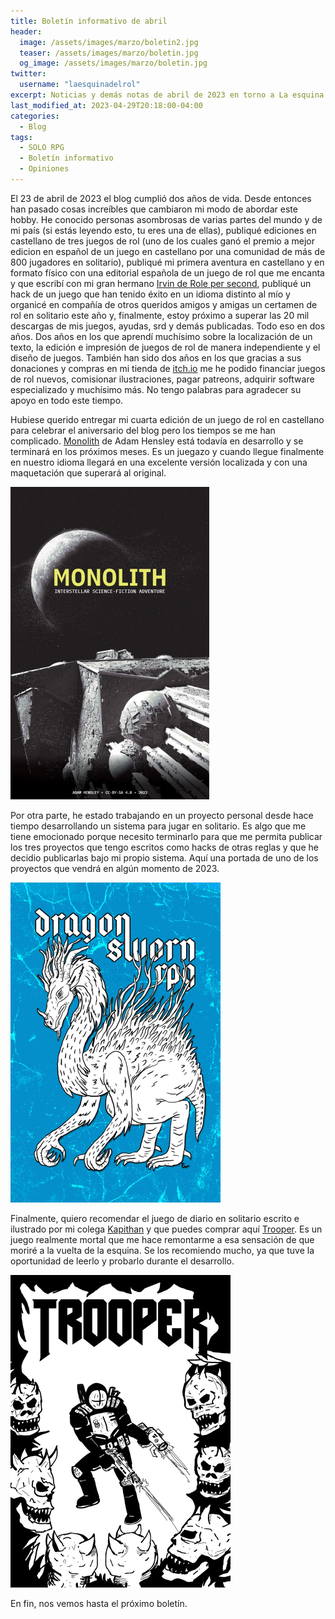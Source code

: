 ```yaml
---
title: Boletín informativo de abril
header:
  image: /assets/images/marzo/boletin2.jpg
  teaser: /assets/images/marzo/boletin.jpg
  og_image: /assets/images/marzo/boletin.jpg
twitter:
  username: "laesquinadelrol"
excerpt: Noticias y demás notas de abril de 2023 en torno a La esquina del rol
last_modified_at: 2023-04-29T20:18:00-04:00
categories:
  - Blog
tags:
  - SOLO RPG
  - Boletín informativo
  - Opiniones
---
```

El 23 de abril de 2023 el blog cumplió dos años de vida. Desde entonces han pasado cosas increíbles que cambiaron mi modo de abordar este hobby. He conocido personas asombrosas de varias partes del mundo y de mi país (si estás leyendo esto, tu eres una de ellas), publiqué ediciones en castellano de tres juegos de rol (uno de los cuales ganó el premio a mejor edicion en español de un juego en castellano por una comunidad de más de 800 jugadores en solitario), publiqué mi primera aventura en castellano y en formato físico con una editorial española de un juego de rol que me encanta y que escribí con mi gran hermano [Irvin de Role per second](https://twitter.com/RolePerSecond), publiqué un hack de un juego que han tenido éxito en un idioma distinto al mío y organicé en compañía de otros queridos amigos y amigas un certamen de rol en solitario este año y, finalmente, estoy próximo a superar las 20 mil descargas de mis juegos, ayudas, srd y demás publicadas. Todo eso en dos años. Dos años en los que aprendí muchísimo sobre la localización de un texto, la edición e impresión de juegos de rol de manera independiente y el diseño de juegos. También han sido dos años en los que gracias a sus donaciones y compras en mi tienda de [itch.io](https://laesquinadelrol.itch.io/) me he podido financiar juegos de rol nuevos, comisionar ilustraciones, pagar patreons, adquirir software especializado y muchísimo más. No tengo palabras para agradecer su apoyo en todo este tiempo.

Hubiese querido entregar mi cuarta edición de un juego de rol en castellano para celebrar el aniversario del blog pero los tiempos se me han complicado. [Monolith](https://adamhensley.itch.io/monolith) de Adam Hensley está todavía en desarrollo y se terminará en los próximos meses. Es un juegazo y cuando llegue finalmente en nuestro idioma llegará en una excelente versión localizada y con una maquetación que superará al original.

<img src="/assets/images/marzo/monolith.jpg" style="zoom:50%;" />

Por otra parte, he estado trabajando en un proyecto personal desde hace tiempo desarrollando un sistema para jugar en solitario. Es algo que me tiene emocionado porque necesito terminarlo para que me permita publicar los tres proyectos que tengo escritos como hacks de otras reglas y que he decidio publicarlas bajo mi propio sistema. Aquí una portada de uno de los proyectos que vendrá en algún momento de 2023.

<img src="/assets/images/marzo/ds.jpg" style="zoom:50%;" />

Finalmente, quiero recomendar el juego de diario en solitario escrito e ilustrado por mi colega [Kapithan](https://twitter.com/KapithanRPG) y que puedes comprar aquí [Trooper](https://kapithan.itch.io/trooper). Es un juego realmente mortal que me hace remontarme a esa sensación de que moriré a la vuelta de la esquina. Se los recomiendo mucho, ya que tuve la oportunidad de leerlo y probarlo durante el desarrollo.

<img src="/assets/images/marzo/trooper.png" style="zoom:50%;" />

En fin, nos vemos hasta el próximo boletín.


<script type='text/javascript' src='https://storage.ko-fi.com/cdn/widget/Widget_2.js'></script><script type='text/javascript'>kofiwidget2.init('Invítame un café', '#29abe0', 'X8X035NUM');kofiwidget2.draw();</script>
